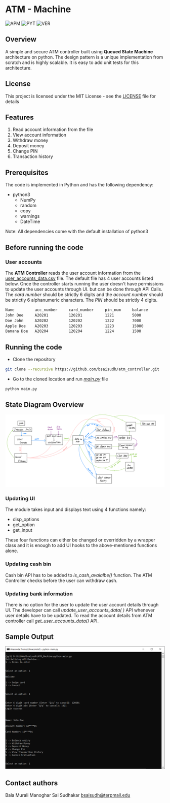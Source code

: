 # ATM - Machine

![APM](https://img.shields.io/apm/l/vim-mode)
![PYT](https://img.shields.io/badge/Language-Python-blue)
![VER](https://img.shields.io/badge/Version-v1.0-yellowgreen)

## Overview

A simple and secure ATM controller built using **Queued State Machine** architecture on python. The design pattern is a unique implementation from scratch and is highly scalable. It is easy to add unit tests for this architecture.

## License

This project is licensed under the MIT License - see the [LICENSE](https://github.com/bsaisudh/atm_controller/blob/master/LICENSE) file for details

## Features

1. Read account information from the file
2. View account information
3. Withdraw money
4. Deposit money
5. Change PIN
6. Transaction history

## Prerequisites

The code is implemented in Python and has the following dependency:

* python3
  * NumPy
  * random
  * copy
  * warnings
  * DateTime

Note: All dependencies come with the default installation of python3

## Before running the code

### User accounts

The **ATM Controller** reads the user account information from the [user_accounts_data.csv](https://github.com/bsaisudh/atm_controller/blob/master/user_accounts_data.csv) file. The default file has 4 user accounts listed below. Once the controller starts running the user doesn't have permissions to update the user accounts through UI. but can be done through API Calls. The *card number* should be strictly 6 digits and the *account number* should be strictly 6 alphanumeric characters. The *PIN* should be strictly 4 digits.

```bash
Name         acc_number     card_number     pin_num     balance
John Doe     A20201         120201          1221        5000
Doe John     A20202         120202          1222        7000
Apple Doe    A20203         120203          1223        15000
Banana Doe   A20204         120204          1224        1500
```

## Running the code

* Clone the repository

```bash
git clone --recursive https://github.com/bsaisudh/atm_controller.git
```

* Go to the cloned location and run [*main.py*](https://github.com/bsaisudh/atm_controller/blob/master/main.py) file

```bash
python main.py
```

## State Diagram Overview

<div align="center">
  <img src="https://github.com/bsaisudh/atm_controller/blob/master/misc/State_dig_overview.PNG"/>
</div>

### Updating UI

The module takes input and displays text using 4 functions namely:

* disp_options
* get_option
* get_input

These four functions can either be changed or overridden by a wrapper class and it is enough to add UI hooks to the above-mentioned functions alone.

### Updating cash bin

Cash bin API has to be added to *is_cash_avaialbe()* function. The ATM Controller checks before the user can withdraw cash.

### Updating bank information

There is no option for the user to update the user account details through UI. The developer can call *update_user_accounts_data( )* API whenever user details have to be updated. To read the account details from ATM controller call *get_user_accounts_data()* API.

## Sample Output

<div align="center">
  <img src="https://github.com/bsaisudh/atm_controller/blob/master/misc/sample.PNG"/>
</div>

## Contact authors

Bala Murali Manoghar Sai Sudhakar <bsaisudh@terpmail.edu>